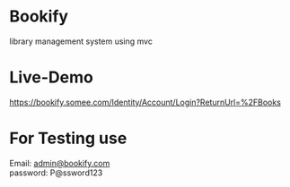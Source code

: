 # Bookify
library management system using mvc 

# Live-Demo
https://bookify.somee.com/Identity/Account/Login?ReturnUrl=%2FBooks
# For Testing use 
Email: admin@bookify.com <br />
password: P@ssword123
